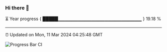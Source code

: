 ### Hi there 👋

⏳ Year progress { █████▁▁▁▁▁▁▁▁▁▁▁▁▁▁▁▁▁▁▁▁▁▁▁▁▁ } 19.18 %

---

⏰ Updated on Mon, 11 Mar 2024 04:25:48 GMT


![Progress Bar CI](https://github.com/liununu/liununu/workflows/Progress%20Bar%20CI/badge.svg)
